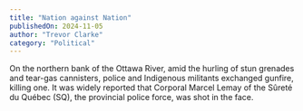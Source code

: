 ```yaml
---
title: "Nation against Nation"
publishedOn: 2024-11-05
author: "Trevor Clarke"
category: "Political"
---
```


On the northern bank of the Ottawa River, amid the hurling of stun grenades and tear-gas cannisters, police and Indigenous militants exchanged gunfire, killing one. It was widely reported that Corporal Marcel Lemay of the Sûreté du Québec (SQ), the provincial police force, was shot in the face.
